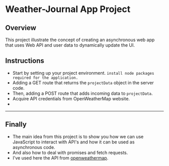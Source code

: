 # Weather-Journal App Project

## Overview
This project illustrate the concept of creating an asynchronous web app that uses Web API and user data to dynamically update the UI. 

## Instructions

- Start by setting up your project environment. ``` install node packages required for the application. ```
- Adding a GET route that returns the ``` projectData ``` object in the server code.
- Then, adding a POST route that adds incoming data to ```projectData```.
- Acquire API credentials from OpenWeatherMap website. 
- 
---

## Finally
- The main idea from this project is to show you how we can use JavaScript to interact with API's and how it can be used as asynchronous code. 
- And also how to deal with promises and fetch requests.
- I've used here the API from [openweathermap](https://openweathermap.org/).

